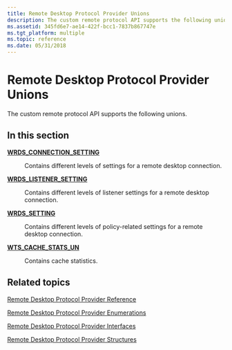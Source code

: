 ```yaml
---
title: Remote Desktop Protocol Provider Unions
description: The custom remote protocol API supports the following unions.
ms.assetid: 345fd6e7-ae14-422f-bcc1-7837b867747e
ms.tgt_platform: multiple
ms.topic: reference
ms.date: 05/31/2018
---
```


# Remote Desktop Protocol Provider Unions

The custom remote protocol API supports the following unions.

## In this section

<dl> <dt>

[**WRDS\_CONNECTION\_SETTING**](/windows/desktop/api/Wtsdefs/ns-wtsdefs-wrds_connection_setting)
</dt> <dd>

Contains different levels of settings for a remote desktop connection.

</dd> <dt>

[**WRDS\_LISTENER\_SETTING**](/windows/desktop/api/Wtsdefs/ns-wtsdefs-wrds_listener_setting)
</dt> <dd>

Contains different levels of listener settings for a remote desktop connection.

</dd> <dt>

[**WRDS\_SETTING**](/windows/desktop/api/Wtsdefs/ns-wtsdefs-wrds_setting)
</dt> <dd>

Contains different levels of policy-related settings for a remote desktop connection.

</dd> <dt>

[**WTS\_CACHE\_STATS\_UN**](/windows/desktop/api/Wtsdefs/ns-wtsdefs-wts_cache_stats_un)
</dt> <dd>

Contains cache statistics.

</dd> </dl>

## Related topics

<dl> <dt>

[Remote Desktop Protocol Provider Reference](custom-remote-protocol-reference.md)
</dt> <dt>

[Remote Desktop Protocol Provider Enumerations](custom-remote-protocol-enumerations.md)
</dt> <dt>

[Remote Desktop Protocol Provider Interfaces](custom-remote-protocol-interfaces.md)
</dt> <dt>

[Remote Desktop Protocol Provider Structures](custom-remote-protocol-structures.md)
</dt> </dl>

 

 




